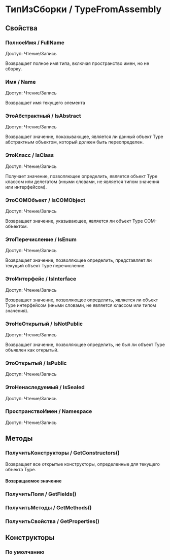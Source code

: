 
# ТипИзСборки / TypeFromAssembly

## Свойства
    
### ПолноеИмя / FullName
Доступ: Чтение/Запись
    
    
Возвращает полное имя типа, включая пространство имен, но не сборку.


  
  
### Имя / Name
Доступ: Чтение/Запись
    
    
Возвращает имя текущего элемента


  
  
### ЭтоАбстрактный / IsAbstract
Доступ: Чтение/Запись
    
    
Возвращает значение, показывающее, является ли данный объект Type абстрактным объектом, который должен быть переопределен.


  
  
### ЭтоКласс / IsClass
Доступ: Чтение/Запись
    
    
Получает значение, позволяющее определить, является объект Type классом или делегатом (иными словами, не является типом значения или интерфейсом).


  
  
### ЭтоCOMОбъект / IsCOMObject
Доступ: Чтение/Запись
    
    
Возвращает значение, указывающее, является ли объект Type COM-объектом.


  
  
### ЭтоПеречисление / IsEnum
Доступ: Чтение/Запись
    
    
Возвращает значение, позволяющее определить, представляет ли текущий объект Type перечисление.


  
  
### ЭтоИнтерфейс / IsInterface
Доступ: Чтение/Запись
    
    
Возвращает значение, позволяющее определить, является ли объект Type интерфейсом (иными словами, не является классом или типом значения).


  
  
### ЭтоНеОткрытый / IsNotPublic
Доступ: Чтение/Запись
    
    
Возвращает значение, позволяющее определить, не был ли объект Type объявлен как открытый.


  
  
### ЭтоОткрытый / IsPublic
Доступ: Чтение/Запись
### ЭтоНенаследуемый / IsSealed
Доступ: Чтение/Запись
### ПространствоИмен / Namespace
Доступ: Чтение/Запись
## Методы
    
### ПолучитьКонструкторы / GetConstructors()
    
    
    
Возвращает все открытые конструкторы, определенные для текущего объекта Type.


  
  
#### Возвращаемое значение

### ПолучитьПоля / GetFields()
    
### ПолучитьМетоды / GetMethods()
    
### ПолучитьСвойства / GetProperties()
    
## Конструкторы

  
### По умолчанию